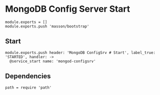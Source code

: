 
# MongoDB Config Server Start

    module.exports = []
    module.exports.push 'masson/bootstrap'

## Start

    module.exports.push header: 'MongoDB ConfigSrv # Start', label_true: 'STARTED', handler: ->
      @service_start name: 'mongod-configsrv'

## Dependencies

    path = require 'path'
